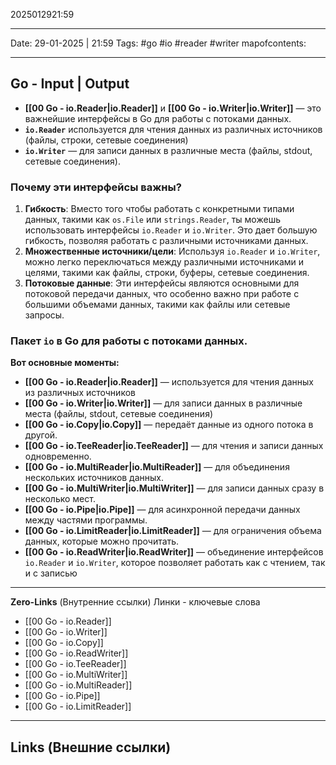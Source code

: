2025012921:59
___
Date: 29-01-2025 | 21:59
Tags: #go #io #reader #writer
mapofcontents: 
___
## Go - Input | Output

- **[[00 Go - io.Reader|io.Reader]]** и **[[00 Go - io.Writer|io.Writer]]** — это важнейшие интерфейсы в Go для работы с потоками данных.
- **`io.Reader`** используется для чтения данных из различных источников (файлы, строки, сетевые соединения)
- **`io.Writer`** — для записи данных в различные места (файлы, stdout, сетевые соединения).

### Почему эти интерфейсы важны?

1. **Гибкость**: Вместо того чтобы работать с конкретными типами данных, такими как `os.File` или `strings.Reader`, ты можешь использовать интерфейсы `io.Reader` и `io.Writer`. Это дает большую гибкость, позволяя работать с различными источниками данных.
2. **Множественные источники/цели**: Используя `io.Reader` и `io.Writer`, можно легко переключаться между различными источниками и целями, такими как файлы, строки, буферы, сетевые соединения.
3. **Потоковые данные**: Эти интерфейсы являются основными для потоковой передачи данных, что особенно важно при работе с большими объемами данных, такими как файлы или сетевые запросы.

### Пакет `io` в Go для работы с потоками данных. 

**Вот основные моменты:**
- **[[00 Go - io.Reader|io.Reader]]** — используется для чтения данных из различных источников
- **[[00 Go - io.Writer|io.Writer]]** — для записи данных в различные места (файлы, stdout, сетевые соединения)
- **[[00 Go - io.Copy|io.Copy]]** — передаёт данные из одного потока в другой.
- **[[00 Go - io.TeeReader|io.TeeReader]]** — для чтения и записи данных одновременно.
- **[[00 Go - io.MultiReader|io.MultiReader]]** — для объединения нескольких источников данных.
- **[[00 Go - io.MultiWriter|io.MultiWriter]]** — для записи данных сразу в несколько мест.
- **[[00 Go - io.Pipe|io.Pipe]]** — для асинхронной передачи данных между частями программы.
- **[[00 Go - io.LimitReader|io.LimitReader]]** — для ограничения объема данных, которые можно прочитать.
- **[[00 Go - io.ReadWriter|io.ReadWriter]]** — объединение интерфейсов `io.Reader` и `io.Writer`, которое позволяет работать как с чтением, так и с записью

-----
**Zero-Links**  (Внутренние ссылки) Линки - ключевые слова
- [[00 Go - io.Reader]]
- [[00 Go - io.Writer]]
- [[00 Go - io.Copy]]
- [[00 Go - io.ReadWriter]]
- [[00 Go - io.TeeReader]]
- [[00 Go - io.MultiWriter]]
- [[00 Go - io.MultiReader]]
- [[00 Go - io.Pipe]]
- [[00 Go - io.LimitReader]]

------
**Links** (Внешние ссылки)
-

